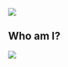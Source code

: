 <img src="https://capsule-render.vercel.app/api?type=waving&color=2699E6&height=250&section=header&text=DaegyoJung&animation=twinkling&fontSize=75&fontColor=FFFFFF"/>

## Who am I?












<img src="https://capsule-render.vercel.app/api?type=waving&color=2699E6&height=150&section=footer" />

